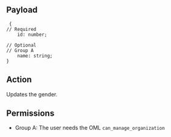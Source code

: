 ## Payload
```
 {
// Required
    id: number;

// Optional
// Group A
    name: string;
}
```

## Action
Updates the gender.

## Permissions
- Group A: The user needs the OML `can_manage_organization`
